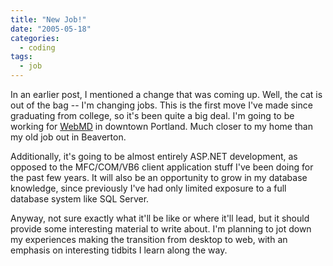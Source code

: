 ```yaml
---
title: "New Job!"
date: "2005-05-18"
categories:
  - coding
tags:
  - job
---
```


In an earlier post, I mentioned a change that was coming up. Well, the cat is out of the bag -- I'm changing jobs. This is the first move I've made since graduating from college, so it's been quite a big deal. I'm going to be working for [WebMD](http://www.webmd.com/) in downtown Portland. Much closer to my home than my old job out in Beaverton.

Additionally, it's going to be almost entirely ASP.NET development, as opposed to the MFC/COM/VB6 client application stuff I've been doing for the past few years. It will also be an opportunity to grow in my database knowledge, since previously I've had only limited exposure to a full database system like SQL Server.

Anyway, not sure exactly what it'll be like or where it'll lead, but it should provide some interesting material to write about. I'm planning to jot down my experiences making the transition from desktop to web, with an emphasis on interesting tidbits I learn along the way.
